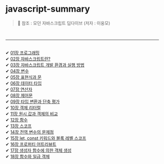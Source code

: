 # javascript-summary

> 📌 참조 : 모던 자바스크립트 딥다이브 (저자 : 이웅모)

<br >
<hr />
<br />
✔︎ <a href="https://velog.io/@benqu94/01%EC%9E%A5-%ED%94%84%EB%A1%9C%EA%B7%B8%EB%9E%98%EB%B0%8D-fxm7o5iu">01장 프로그래밍</a><br />
✔︎ <a href="https://velog.io/@benqu94/02%EC%9E%A5-%EC%9E%90%EB%B0%94%EC%8A%A4%ED%81%AC%EB%A6%BD%ED%8A%B8%EB%9E%80">02장 자바스크립트란?</a><br />
✔︎ <a href="https://velog.io/@benqu94/03%EC%9E%A5-%EC%9E%90%EB%B0%94%EC%8A%A4%ED%81%AC%EB%A6%BD%ED%8A%B8-%EA%B0%9C%EB%B0%9C-%ED%99%98%EA%B2%BD%EA%B3%BC-%EC%8B%A4%ED%96%89-%EB%B0%A9%EB%B2%95">03장 자바스크립트 개발 환경과 실행 방법</a><br />
✔︎ <a href="https://velog.io/@benqu94/04%EC%9E%A5-%EB%B3%80%EC%88%98">04장 변수</a><br />
✔︎ <a href="https://velog.io/@benqu94/05%EC%9E%A5-%ED%91%9C%ED%98%84%EC%8B%9D%EA%B3%BC-%EB%AC%B8">05장 표현식과 문</a><br />
✔︎ <a href="https://velog.io/@benqu94/06%EC%9E%A5-%EB%8D%B0%EC%9D%B4%ED%84%B0-%ED%83%80%EC%9E%85">06장 데이터 타입</a><br />
✔︎ <a href="https://velog.io/@benqu94/07%EC%9E%A5-%EC%97%B0%EC%82%B0%EC%9E%90">07장 연산자</a><br />
✔︎ <a href="https://velog.io/@benqu94/08%EC%9E%A5-%EC%A0%9C%EC%96%B4%EB%AC%B8">08장 제어문</a><br />
✔︎ <a href="https://velog.io/@benqu94/09%EC%9E%A5-%ED%83%80%EC%9E%85-%EB%B3%80%ED%99%98%EA%B3%BC-%EB%8B%A8%EC%B6%95-%ED%8F%89%EA%B0%80">09장 타입 변환과 단축 평가</a><br />
✔︎ <a href="https://velog.io/@benqu94/10%EC%9E%A5-%EA%B0%9D%EC%B2%B4-%EB%A6%AC%ED%84%B0%EB%9F%B4">10장 객체 리터럴</a><br />
✔︎ <a href="https://velog.io/@benqu94/11%EC%9E%A5-%EC%9B%90%EC%8B%9C-%EA%B0%92%EA%B3%BC-%EA%B0%9D%EC%B2%B4%EC%9D%98-%EB%B9%84%EA%B5%90">11장 원시 값과 객체의 비교</a><br />
✔︎ <a href="https://velog.io/@benqu94/12%EC%9E%A5-%ED%95%A8%EC%88%98">12장 함수</a><br />
✔︎ <a href="https://velog.io/@benqu94/12%EC%9E%A5-%EC%8A%A4%EC%BD%94%ED%94%84">13장 스코프</a><br />
✔︎ <a href="https://velog.io/@benqu94/14%EC%9E%A5-%EC%A0%84%EC%97%AD-%EB%B3%80%EC%88%98%EC%9D%98-%EB%AC%B8%EC%A0%9C%EC%A0%90">14장 전역 변수의 문제점</a><br />
✔︎ <a href="https://velog.io/@benqu94/15%EC%9E%A5-let-const-%ED%82%A4%EC%9B%8C%EB%93%9C%EC%99%80-%EB%B8%94%EB%A1%9D-%EB%A0%88%EB%B2%A8-%EC%8A%A4%EC%BD%94%ED%94%84">15장 let, const 키워드와 블록 레벨 스코프</a><br />
✔︎ <a href="https://velog.io/@benqu94/16%EC%9E%A5-%ED%94%84%EB%A1%9C%ED%8D%BC%ED%8B%B0-%EC%96%B4%ED%8A%B8%EB%A6%AC%EB%B7%B0%ED%8A%B8">16장 프로퍼티 어트리뷰트</a><br />
✔︎ <a href="https://velog.io/@benqu94/17%EC%9E%A5-%EC%83%9D%EC%84%B1%EC%9E%90-%ED%95%A8%EC%88%98%EC%97%90-%EC%9D%98%ED%95%9C-%EA%B0%9D%EC%B2%B4-%EC%83%9D%EC%84%B1">17장 생성자 함수에 의한 객체 생성</a><br />
✔︎ <a href="https://velog.io/@benqu94/18%EC%9E%A5-%ED%95%A8%EC%88%98%EC%99%80-%EC%9D%BC%EA%B8%89-%EA%B0%9D%EC%B2%B4">18장 함수와 일급 객체</a>
